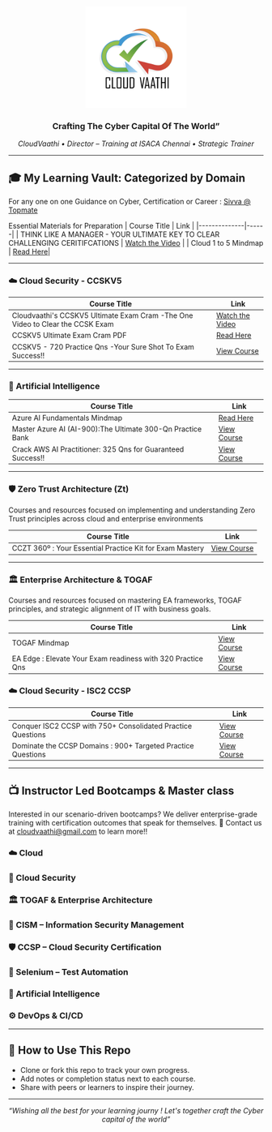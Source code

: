 <p align="center">
  <img src="cloudvaathi_logo.jpg" alt="CloudVaathi Logo" width="200"/>
</p>

<h3 align="center">Crafting The Cyber Capital Of The World”</h3>
<p align="center"><i> CloudVaathi • Director – Training at ISACA Chennai • Strategic Trainer</i></p>

---

## 🎓 My Learning Vault: Categorized by Domain

For any one on one Guidance on Cyber, Certification or Career : [Sivva @ Topmate](https://topmate.io/sivva_k/)

Essential Materials for Preparation
| Course Title | Link |
|--------------|------|
| THINK LIKE A MANAGER - YOUR ULTIMATE KEY TO CLEAR CHALLENGING CERITIFCATIONS | [Watch the Video](https://www.youtube.com/watch?v=fGziJ958T-E) |
| Cloud 1 to 5 Mindmap | [Read Here](https://mm.tt/map/2668147739?t=PVMY3zMD6y)|

---

### ☁️ Cloud Security - CCSKV5

| Course Title | Link |
|--------------|------|
| Cloudvaathi's CCSKV5 Ultimate Exam Cram -The One Video to Clear the CCSK Exam | [Watch the Video](https://www.youtube.com/watch?v=q4Ko5RinGGo) |
| CCSKV5 Ultimate Exam Cram PDF | [Read Here](https://l1nq.com/CCSKpdf)|
| CCSKV5 - 720 Practice Qns -Your Sure Shot To Exam Success!! | [View Course](https://www.udemy.com/course/ccskv5exam-720-practice-questions-your-sure-shot-to-exam-success/?couponCode=FADACED9C9AE3EDF3207)|

---

### 🤖 Artificial Intelligence 

| Course Title | Link |
|--------------|------|
| Azure AI Fundamentals Mindmap | [Read Here](https://mm.tt/map/3142337600?t=DRvAbM6qkL)|
| Master Azure AI (AI-900):The Ultimate 300-Qn Practice Bank | [View Course](https://www.udemy.com/course/master-azure-ai-ai-900the-ultimate-300-qn-practice-bank-r/?couponCode=849E4A6D33364B3C6E61)|
| Crack AWS AI Practitioner: 325 Qns for Guaranteed Success!! | [View Course](https://www.udemy.com/course/crack-aws-ai-practitioner-325-qns-for-guaranteed-success-z/?couponCode=92E5A46C24ADB6340F95)|


---

### 🛡️ Zero Trust Architecture (Zt)

Courses and resources focused on implementing and understanding Zero Trust principles across cloud and enterprise environments

| Course Title | Link |
|--------------|------|
| CCZT 360º : Your Essential Practice Kit for Exam Mastery | [View Course](https://www.udemy.com/course/cczt-360o-your-essential-practice-kit-for-exam-mastery/?couponCode=DC7334E94563C39CEC0B)|

---

### 🏛️ Enterprise Architecture & TOGAF

Courses and resources focused on mastering EA frameworks, TOGAF principles, and strategic alignment of IT with business goals.

| Course Title | Link |
|--------------|------|
| TOGAF Mindmap| [View Course](https://mm.tt/map/3687304525?t=ZQ5rliC3Fc)|
| EA Edge : Elevate Your Exam readiness with 320 Practice Qns | [View Course](https://www.udemy.com/course/ea-edge-elevate-your-exam-readiness-with-320-practice-qns/?couponCode=FFBC44F664E6EA6A0EDF)|


### ☁️ Cloud Security - ISC2 CCSP

| Course Title | Link |
|--------------|------|
| Conquer ISC2 CCSP with 750+ Consolidated Practice Questions | [View Course](https://www.udemy.com/course/conquer-isc2-ccsp-with-750-consolidated-practice-questions/?couponCode=BC92E08BD3FBCB5916EC) |
| Dominate the CCSP Domains : 900+ Targeted Practice Questions | [View Course](https://www.udemy.com/course/dominate-the-ccsp-domains-900-targeted-practice-questions/?couponCode=D4915F820BB9D03BBAF6)|

---

## 📺 Instructor Led Bootcamps & Master class 

Interested in our scenario-driven bootcamps?
We deliver enterprise-grade training with certification outcomes that speak for themselves.
📩 Contact us at cloudvaathi@gmail.com to learn more!!


### ☁️ Cloud

### 🔐 Cloud Security

### 🏛️ TOGAF & Enterprise Architecture

### 🧭 CISM – Information Security Management

### 🛡️ CCSP – Cloud Security Certification

### 🧪 Selenium – Test Automation

### 🤖 Artificial Intelligence

### ⚙️ DevOps & CI/CD


---

## 📌 How to Use This Repo
- Clone or fork this repo to track your own progress.
- Add notes or completion status next to each course.
- Share with peers or learners to inspire their journey.

---

<p align="center"><i>“Wishing all the best for your learning journy ! Let's together craft the Cyber capital of the world”</i></p>  
